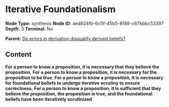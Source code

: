 # Iterative Foundationalism

**Node Type:** synthesis
**Node ID:** aed924fb-6c5f-45b5-8188-c67bbbc53397
**Depth:** 3
**Terminal:** No

**Parent:** [Do errors in derivation disqualify derived beliefs?](do-errors-in-derivation-disqualify-derived-beliefs.md)

## Content

**For a person to know a proposition, it is necessary that they believe the proposition**, **For a person to know a proposition, it is necessary for the proposition to be true**, **For a person to know a proposition, it is necessary for foundational beliefs to undergo iterative scrutiny to ensure correctness**, **For a person to know a proposition, it is sufficient that they believe the proposition, the proposition is true, and the foundational beliefs have been iteratively scrutinized**
